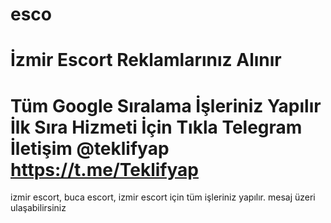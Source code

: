# esco
# İzmir Escort Reklamlarınız Alınır
# Tüm Google Sıralama İşleriniz Yapılır İlk Sıra Hizmeti İçin Tıkla Telegram İletişim @teklifyap https://t.me/Teklifyap
izmir escort, buca escort, izmir escort için tüm işleriniz yapılır. mesaj üzeri ulaşabilirsiniz
